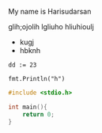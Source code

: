 
My name is Harisudarsan

glih;ojolih
lgliuho
hliuhioulj

- kugj
- hbknh








~~~golang
dd := 23

fmt.Println("h")

~~~


```c
#include <stdio.h>

int main(){
    return 0;
}

```
